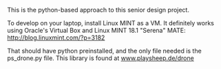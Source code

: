 This is the python-based approach to this senior design project.

To develop on your laptop, install Linux MINT as a VM. It definitely works using Oracle's Virtual Box and Linux MINT 18.1 "Serena" MATE: http://blog.linuxmint.com/?p=3182

That should have python preinstalled, and the only file needed is the ps_drone.py file. This library is found at www.playsheep.de/drone
